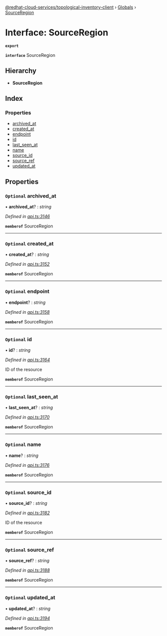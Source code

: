 [@redhat-cloud-services/topological-inventory-client](../README.md) › [Globals](../globals.md) › [SourceRegion](sourceregion.md)

# Interface: SourceRegion

**`export`** 

**`interface`** SourceRegion

## Hierarchy

* **SourceRegion**

## Index

### Properties

* [archived_at](sourceregion.md#optional-archived_at)
* [created_at](sourceregion.md#optional-created_at)
* [endpoint](sourceregion.md#optional-endpoint)
* [id](sourceregion.md#optional-id)
* [last_seen_at](sourceregion.md#optional-last_seen_at)
* [name](sourceregion.md#optional-name)
* [source_id](sourceregion.md#optional-source_id)
* [source_ref](sourceregion.md#optional-source_ref)
* [updated_at](sourceregion.md#optional-updated_at)

## Properties

### `Optional` archived_at

• **archived_at**? : *string*

*Defined in [api.ts:3146](https://github.com/RedHatInsights/javascript-clients.gi/blob/master/packages/topological-inventory/api.ts#L3146)*

**`memberof`** SourceRegion

___

### `Optional` created_at

• **created_at**? : *string*

*Defined in [api.ts:3152](https://github.com/RedHatInsights/javascript-clients.gi/blob/master/packages/topological-inventory/api.ts#L3152)*

**`memberof`** SourceRegion

___

### `Optional` endpoint

• **endpoint**? : *string*

*Defined in [api.ts:3158](https://github.com/RedHatInsights/javascript-clients.gi/blob/master/packages/topological-inventory/api.ts#L3158)*

**`memberof`** SourceRegion

___

### `Optional` id

• **id**? : *string*

*Defined in [api.ts:3164](https://github.com/RedHatInsights/javascript-clients.gi/blob/master/packages/topological-inventory/api.ts#L3164)*

ID of the resource

**`memberof`** SourceRegion

___

### `Optional` last_seen_at

• **last_seen_at**? : *string*

*Defined in [api.ts:3170](https://github.com/RedHatInsights/javascript-clients.gi/blob/master/packages/topological-inventory/api.ts#L3170)*

**`memberof`** SourceRegion

___

### `Optional` name

• **name**? : *string*

*Defined in [api.ts:3176](https://github.com/RedHatInsights/javascript-clients.gi/blob/master/packages/topological-inventory/api.ts#L3176)*

**`memberof`** SourceRegion

___

### `Optional` source_id

• **source_id**? : *string*

*Defined in [api.ts:3182](https://github.com/RedHatInsights/javascript-clients.gi/blob/master/packages/topological-inventory/api.ts#L3182)*

ID of the resource

**`memberof`** SourceRegion

___

### `Optional` source_ref

• **source_ref**? : *string*

*Defined in [api.ts:3188](https://github.com/RedHatInsights/javascript-clients.gi/blob/master/packages/topological-inventory/api.ts#L3188)*

**`memberof`** SourceRegion

___

### `Optional` updated_at

• **updated_at**? : *string*

*Defined in [api.ts:3194](https://github.com/RedHatInsights/javascript-clients.gi/blob/master/packages/topological-inventory/api.ts#L3194)*

**`memberof`** SourceRegion
